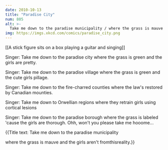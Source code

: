```yaml
---
date: 2010-10-13
title: "Paradise City"
num: 805
alt: >-
  Take me down to the paradise municipality / where the grass is mauve and the girls aren't fromthisreality.
img: https://imgs.xkcd.com/comics/paradise_city.png
---
```

[[A stick figure sits on a box playing a guitar and singing]]

Singer: Take me down to the paradise city where the grass is green and the girls are pretty.

Singer: Take me down to the paradise village where the grass is green and the cute girls pillage.

Singer: Take me down to the fire-charred counties where the law's restored by Canadian mounties.

Singer: Take me down to Orwellian regions where they retrain girls using cortical lesions

Singer: Take me down to the paradise borough where the grass is labeled 'cause the girls are thorough. Ohh, won't you please take me hooome...

{{Title text: Take me down to the paradise municipality 

 where the grass is mauve and the girls aren't fromthisreality.}}